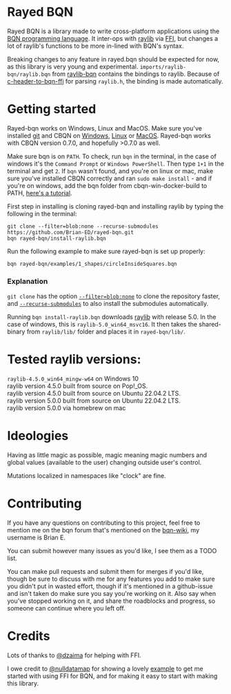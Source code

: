 # Rayed BQN
Rayed BQN is a library made to write cross-platform applications using the [BQN programming language](https://mlochbaum.github.io/BQN/).
It inter-ops with [raylib](https://github.com/raysan5/raylib) via [FFI](https://mlochbaum.github.io/BQN/spec/system.html#foreign-function-interface-ffi), but changes a lot of raylib's functions to be more in-lined with BQN's syntax.

Breaking changes to any feature in rayed.bqn should be expected for now, as this library is very young and experimental.
`imports/raylib-bqn/raylib.bqn` from [raylib-bqn](https://github.com/Brian-ED/raylib-bqn) contains the bindings to raylib. Because of [c-header-to-bqn-ffi](https://github.com/Brian-ED/c-header-to-bqn-ffi) for parsing `raylib.h`, the binding is made automatically.

# Getting started
Rayed-bqn works on Windows, Linux and MacOS.
Make sure you've installed [git](https://git-scm.com/downloads) and CBQN on [Windows](https://github.com/vylsaz/cbqn-win-docker-build/releases), [Linux](https://github.com/dzaima/CBQN) or [MacOS](https://github.com/dzaima/CBQN). Rayed-bqn works with CBQN version 0.7.0, and hopefully >0.7.0 as well.

Make sure bqn is on `PATH`. To check, run `bqn` in the terminal, in the case of windows it's the `Command Prompt` or `Windows PowerShell`. Then type `1+1` in the terminal and get `2`. If `bqn` wasn't found, and you're on linux or mac, make sure you've installed CBQN correctly and ran `sudo make install` - and if you're on windows, add the bqn folder from cbqn-win-docker-build to PATH, [here's a tutorial](https://www.computerhope.com/issues/ch000549.htm).

First step in installing is cloning rayed-bqn and installing raylib by typing the following in the terminal:
```SH
git clone --filter=blob:none --recurse-submodules https://github.com/Brian-ED/rayed-bqn.git
bqn rayed-bqn/install-raylib.bqn
```

Run the following example to make sure rayed-bqn is set up properly:
```SH
bqn rayed-bqn/examples/1_shapes/circleInsideSquares.bqn
```

### Explanation
`git clone` has the option [`--filter=blob:none`](https://github.blog/open-source/git/get-up-to-speed-with-partial-clone-and-shallow-clone/) to clone the repository faster, and [`--recurse-submodules`](https://git-scm.com/book/en/v2/Git-Tools-Submodules) to also install the submodules automatically.

Running `bqn install-raylib.bqn` downloads [raylib](https://github.com/raysan5/raylib/releases/) with release 5.0. In the case of windows, this is `raylib-5.0_win64_msvc16`. It then takes the shared-binary from `raylib/lib/` folder and places it in `rayed-bqn/lib/`.

# Tested raylib versions:
`raylib-4.5.0_win64_mingw-w64` on Windows 10  
raylib version 4.5.0 built from source on Pop!_OS.  
raylib version 4.5.0 built from source on Ubuntu 22.04.2 LTS.  
raylib version 5.0.0 built from source on Ubuntu 22.04.2 LTS.  
raylib version 5.0.0 via homebrew on mac  


# Ideologies
Having as little magic as possible, magic meaning magic numbers and global values (available to the user) changing outside user's control.

Mutations localized in namespaces like "clock" are fine.

# Contributing
If you have any questions on contributing to this project, feel free to mention me on the bqn forum that's mentioned on the [bqn-wiki](https://mlochbaum.github.io/BQN/index.html#where-can-i-find-bqn-users), my username is Brian E.

You can submit however many issues as you'd like, I see them as a TODO list.

You can make pull requests and submit them for merges if you'd like, though be sure to discuss with me for any features you add to make sure you didn't put in wasted effort, though if it's mentioned in a github-issue and isn't taken do make sure you say you're working on it. Also say when you've stopped working on it, and share the roadblocks and progress, so someone can continue where you left off.

# Credits

Lots of thanks to [@dzaima](https://github.com/dzaima) for helping with FFI.

I owe credit to [@nulldatamap](https://gist.github.com/nulldatamap) for showing a lovely [example](https://gist.github.com/nulldatamap/30b10389bf91d6f25bb262da9c9e9709) to get me started with using FFI for BQN, and for making it easy to start with making this library.

